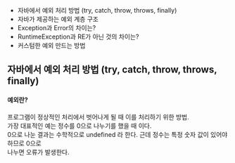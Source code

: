 * 자바에서 예외 처리 방법 (try, catch, throw, throws, finally)
* 자바가 제공하는 예외 계층 구조
* Exception과 Error의 차이는?
* RuntimeException과 RE가 아닌 것의 차이는?
* 커스텀한 예외 만드는 방법

## 자바에서 예외 처리 방법 (try, catch, throw, throws, finally)

#### 예외란? 
프로그램이 정상적인 처리에서 벗어나게 될 때 이를 처리하기 위한 방법.  
가장 대표적인 예는 정수를 0으로 나누기를 했을 때 이다.  
0으로 나눈 결과는 수학적으로 undefined 라 한다. 근데 정수는 특정 숫자 값이 있어야 하므로 0으로  
나누면 오류가 발생한다.  
